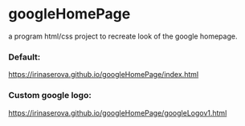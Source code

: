 # googleHomePage
 a program html/css project to recreate look of the google homepage. 

### Default:
 
https://irinaserova.github.io/googleHomePage/index.html
### Custom google logo:
https://irinaserova.github.io/googleHomePage/googleLogov1.html
